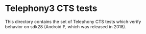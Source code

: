 # Telephony3 CTS tests

This directory contains the set of Telephony CTS tests which verify behavior on
sdk28 (Android P, which was released in 2018).
